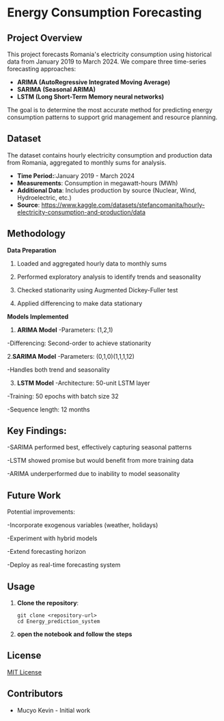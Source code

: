 # Energy Consumption Forecasting 

## Project Overview

This project forecasts Romania's electricity consumption using historical data from January 2019 to March 2024. We compare three time-series forecasting approaches:

- **ARIMA (AutoRegressive Integrated Moving Average)**
- **SARIMA (Seasonal ARIMA)**
- **LSTM (Long Short-Term Memory neural networks)**

The goal is to determine the most accurate method for predicting energy consumption patterns to support grid management and resource planning.

## Dataset

The dataset contains hourly electricity consumption and production data from Romania, aggregated to monthly sums for analysis.

- **Time Period:**:January 2019 - March 2024
- **Measurements**: Consumption in megawatt-hours (MWh)
- **Additional Data**:  Includes production by source (Nuclear, Wind, Hydroelectric, etc.)
- **Source**: https://www.kaggle.com/datasets/stefancomanita/hourly-electricity-consumption-and-production/data


## Methodology

**Data Preparation**
  1. Loaded and aggregated hourly data to monthly sums

  2. Performed exploratory analysis to identify trends and seasonality

  3. Checked stationarity using Augmented Dickey-Fuller test

  4. Applied differencing to make data stationary

**Models Implemented**

1. **ARIMA Model**
-Parameters: (1,2,1)

-Differencing: Second-order to achieve stationarity

2.**SARIMA Model**
-Parameters: (0,1,0)(1,1,1,12)

-Handles both trend and seasonality

3. **LSTM Model**
-Architecture: 50-unit LSTM layer

-Training: 50 epochs with batch size 32

-Sequence length: 12 months

## Key Findings:

-SARIMA performed best, effectively capturing seasonal patterns

-LSTM showed promise but would benefit from more training data

-ARIMA underperformed due to inability to model seasonality

## Future Work

Potential improvements:

-Incorporate exogenous variables (weather, holidays)

-Experiment with hybrid models

-Extend forecasting horizon

-Deploy as real-time forecasting system

## Usage

1. **Clone the repository**:
   ```
   git clone <repository-url>
   cd Energy_prediction_system
   ```

2. **open the notebook and follow the steps**
   

## License

[MIT License](LICENSE)

## Contributors

- Mucyo Kevin - Initial work 
